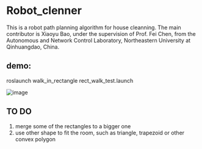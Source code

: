 # Robot_clenner
This is a robot path planning algorithm for house cleanning. The main contributor is Xiaoyu Bao, under the supervision of Prof. Fei Chen, from the Autonomous and Network Control Laboratory,  Northeastern University at Qinhuangdao, China.

## demo:
roslaunch walk_in_rectangle rect_walk_test.launch 

![image](https://github.com/bkxcyu/Robot_clenner/blob/master/rcpp_demo.gif)

## TO DO
1. merge some of the rectangles to a bigger one
2. use other shape to fit the room, such as triangle, trapezoid or other convex polygon
